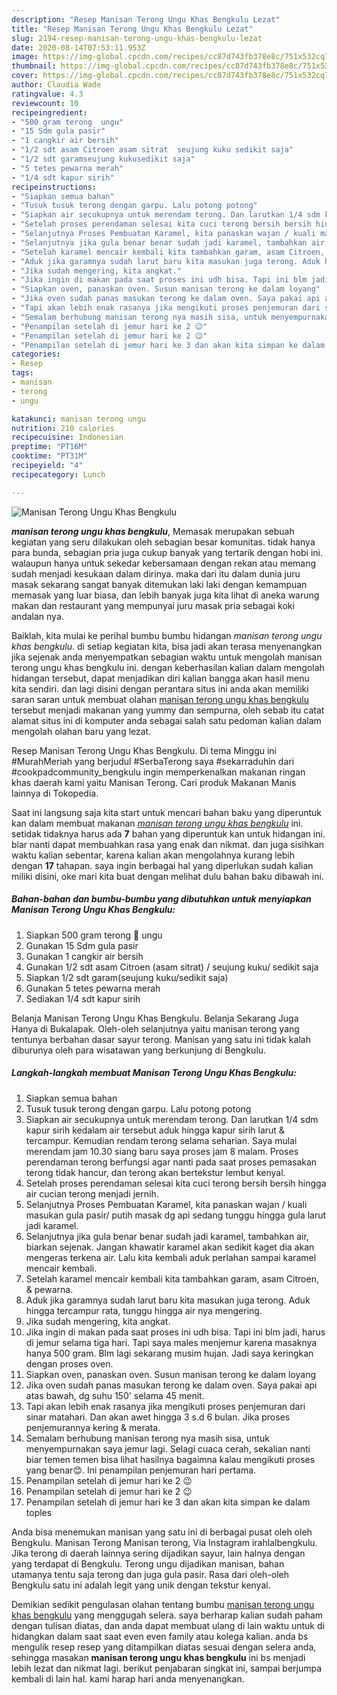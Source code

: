 ```yaml
---
description: "Resep Manisan Terong Ungu Khas Bengkulu Lezat"
title: "Resep Manisan Terong Ungu Khas Bengkulu Lezat"
slug: 2194-resep-manisan-terong-ungu-khas-bengkulu-lezat
date: 2020-08-14T07:53:11.953Z
image: https://img-global.cpcdn.com/recipes/cc87d743fb378e8c/751x532cq70/manisan-terong-ungu-khas-bengkulu-foto-resep-utama.jpg
thumbnail: https://img-global.cpcdn.com/recipes/cc87d743fb378e8c/751x532cq70/manisan-terong-ungu-khas-bengkulu-foto-resep-utama.jpg
cover: https://img-global.cpcdn.com/recipes/cc87d743fb378e8c/751x532cq70/manisan-terong-ungu-khas-bengkulu-foto-resep-utama.jpg
author: Claudia Wade
ratingvalue: 4.3
reviewcount: 10
recipeingredient:
- "500 gram terong  ungu"
- "15 Sdm gula pasir"
- "1 cangkir air bersih"
- "1/2 sdt asam Citroen asam sitrat  seujung kuku sedikit saja"
- "1/2 sdt garamseujung kukusedikit saja"
- "5 tetes pewarna merah"
- "1/4 sdt kapur sirih"
recipeinstructions:
- "Siapkan semua bahan"
- "Tusuk tusuk terong dengan garpu. Lalu potong potong"
- "Siapkan air secukupnya untuk merendam terong. Dan larutkan 1/4 sdm kapur sirih kedalam air tersebut aduk hingga kapur sirih larut &amp; tercampur. Kemudian rendam terong selama seharian. Saya mulai merendam jam 10.30 siang baru saya proses jam 8 malam. Proses perendaman terong berfungsi agar nanti pada saat proses pemasakan terong tidak hancur, dan terong akan bertekstur lembut kenyal."
- "Setelah proses perendaman selesai kita cuci terong bersih bersih hingga air cucian terong menjadi jernih."
- "Selanjutnya Proses Pembuatan Karamel, kita panaskan wajan / kuali masukan gula pasir/ putih masak dg api sedang tunggu hingga gula larut jadi karamel."
- "Selanjutnya jika gula benar benar sudah jadi karamel, tambahkan air, biarkan sejenak. Jangan khawatir karamel akan sedikit kaget dia akan mengeras terkena air. Lalu kita kembali aduk perlahan sampai karamel mencair kembali."
- "Setelah karamel mencair kembali kita tambahkan garam, asam Citroen, &amp; pewarna."
- "Aduk jika garamnya sudah larut baru kita masukan juga terong. Aduk hingga tercampur rata, tunggu hingga air nya mengering."
- "Jika sudah mengering, kita angkat."
- "Jika ingin di makan pada saat proses ini udh bisa. Tapi ini blm jadi, harus di jemur selama tiga hari. Tapi saya males menjemur karena masaknya hanya 500 gram. Blm lagi sekarang musim hujan. Jadi saya keringkan dengan proses oven."
- "Siapkan oven, panaskan oven. Susun manisan terong ke dalam loyang"
- "Jika oven sudah panas masukan terong ke dalam oven. Saya pakai api atas bawah, dg suhu 150&#39; selama 45 menit."
- "Tapi akan lebih enak rasanya jika mengikuti proses penjemuran dari sinar matahari. Dan akan awet hingga 3 s.d 6 bulan. Jika proses penjemurannya kering &amp; merata."
- "Semalam berhubung manisan terong nya masih sisa, untuk menyempurnakan saya jemur lagi. Selagi cuaca cerah, sekalian nanti biar temen temen bisa lihat hasilnya bagaimna kalau mengikuti proses yang benar😊. Ini penampilan penjemuran hari pertama."
- "Penampilan setelah di jemur hari ke 2 😉"
- "Penampilan setelah di jemur hari ke 2 😉"
- "Penampilan setelah di jemur hari ke 3 dan akan kita simpan ke dalam toples"
categories:
- Resep
tags:
- manisan
- terong
- ungu

katakunci: manisan terong ungu 
nutrition: 210 calories
recipecuisine: Indonesian
preptime: "PT16M"
cooktime: "PT31M"
recipeyield: "4"
recipecategory: Lunch

---
```



![Manisan Terong Ungu Khas Bengkulu](https://img-global.cpcdn.com/recipes/cc87d743fb378e8c/751x532cq70/manisan-terong-ungu-khas-bengkulu-foto-resep-utama.jpg)

<b><i>manisan terong ungu khas bengkulu</i></b>, Memasak merupakan sebuah kegiatan yang seru dilakukan oleh sebagian besar komunitas. tidak hanya para bunda, sebagian pria juga cukup banyak yang tertarik dengan hobi ini. walaupun hanya untuk sekedar kebersamaan dengan rekan atau memang sudah menjadi kesukaan dalam dirinya. maka dari itu dalam dunia juru masak sekarang sangat banyak ditemukan laki laki dengan kemampuan memasak yang luar biasa, dan lebih banyak juga kita lihat di aneka warung makan dan restaurant yang mempunyai juru masak pria sebagai koki andalan nya.

Baiklah, kita mulai ke perihal bumbu bumbu hidangan <i>manisan terong ungu khas bengkulu</i>. di setiap kegiatan kita, bisa jadi akan terasa menyenangkan jika sejenak anda menyempatkan sebagian waktu untuk mengolah manisan terong ungu khas bengkulu ini. dengan keberhasilan kalian dalam mengolah hidangan tersebut, dapat menjadikan diri kalian bangga akan hasil menu kita sendiri. dan lagi disini dengan perantara situs ini anda akan memiliki saran saran untuk membuat olahan <u>manisan terong ungu khas bengkulu</u> tersebut menjadi makanan yang yummy dan sempurna, oleh sebab itu catat alamat situs ini di komputer anda sebagai salah satu pedoman kalian dalam mengolah olahan baru yang lezat.

Resep Manisan Terong Ungu Khas Bengkulu. Di tema Minggu ini #MurahMeriah yang berjudul #SerbaTerong saya #sekarraduhin dari #cookpadcommunity_bengkulu ingin memperkenalkan makanan ringan khas daerah kami yaitu Manisan Terong. Cari produk Makanan Manis lainnya di Tokopedia.


Saat ini langsung saja kita start untuk mencari bahan baku yang diperuntuk kan dalam membuat makanan <u><i>manisan terong ungu khas bengkulu</i></u> ini. setidak tidaknya harus ada <b>7</b> bahan yang diperuntuk kan untuk hidangan ini. biar nanti dapat membuahkan rasa yang enak dan nikmat. dan juga sisihkan waktu kalian sebentar, karena kalian akan mengolahnya kurang lebih dengan <b>17</b> tahapan. saya ingin berbagai hal yang diperlukan sudah kalian miliki disini, oke mari kita buat dengan melihat dulu bahan baku dibawah ini.

<!--inarticleads1-->

##### Bahan-bahan dan bumbu-bumbu yang dibutuhkan untuk menyiapkan Manisan Terong Ungu Khas Bengkulu:

1. Siapkan 500 gram terong 🍆 ungu
1. Gunakan 15 Sdm gula pasir
1. Gunakan 1 cangkir air bersih
1. Gunakan 1/2 sdt asam Citroen (asam sitrat) / seujung kuku/ sedikit saja
1. Siapkan 1/2 sdt garam(seujung kuku/sedikit saja)
1. Gunakan 5 tetes pewarna merah
1. Sediakan 1/4 sdt kapur sirih


Belanja Manisan Terong Ungu Khas Bengkulu. Belanja Sekarang Juga Hanya di Bukalapak. Oleh-oleh selanjutnya yaitu manisan terong yang tentunya berbahan dasar sayur terong. Manisan yang satu ini tidak kalah diburunya oleh para wisatawan yang berkunjung di Bengkulu. 

<!--inarticleads2-->

##### Langkah-langkah membuat Manisan Terong Ungu Khas Bengkulu:

1. Siapkan semua bahan
1. Tusuk tusuk terong dengan garpu. Lalu potong potong
1. Siapkan air secukupnya untuk merendam terong. Dan larutkan 1/4 sdm kapur sirih kedalam air tersebut aduk hingga kapur sirih larut &amp; tercampur. Kemudian rendam terong selama seharian. Saya mulai merendam jam 10.30 siang baru saya proses jam 8 malam. Proses perendaman terong berfungsi agar nanti pada saat proses pemasakan terong tidak hancur, dan terong akan bertekstur lembut kenyal.
1. Setelah proses perendaman selesai kita cuci terong bersih bersih hingga air cucian terong menjadi jernih.
1. Selanjutnya Proses Pembuatan Karamel, kita panaskan wajan / kuali masukan gula pasir/ putih masak dg api sedang tunggu hingga gula larut jadi karamel.
1. Selanjutnya jika gula benar benar sudah jadi karamel, tambahkan air, biarkan sejenak. Jangan khawatir karamel akan sedikit kaget dia akan mengeras terkena air. Lalu kita kembali aduk perlahan sampai karamel mencair kembali.
1. Setelah karamel mencair kembali kita tambahkan garam, asam Citroen, &amp; pewarna.
1. Aduk jika garamnya sudah larut baru kita masukan juga terong. Aduk hingga tercampur rata, tunggu hingga air nya mengering.
1. Jika sudah mengering, kita angkat.
1. Jika ingin di makan pada saat proses ini udh bisa. Tapi ini blm jadi, harus di jemur selama tiga hari. Tapi saya males menjemur karena masaknya hanya 500 gram. Blm lagi sekarang musim hujan. Jadi saya keringkan dengan proses oven.
1. Siapkan oven, panaskan oven. Susun manisan terong ke dalam loyang
1. Jika oven sudah panas masukan terong ke dalam oven. Saya pakai api atas bawah, dg suhu 150&#39; selama 45 menit.
1. Tapi akan lebih enak rasanya jika mengikuti proses penjemuran dari sinar matahari. Dan akan awet hingga 3 s.d 6 bulan. Jika proses penjemurannya kering &amp; merata.
1. Semalam berhubung manisan terong nya masih sisa, untuk menyempurnakan saya jemur lagi. Selagi cuaca cerah, sekalian nanti biar temen temen bisa lihat hasilnya bagaimna kalau mengikuti proses yang benar😊. Ini penampilan penjemuran hari pertama.
1. Penampilan setelah di jemur hari ke 2 😉
1. Penampilan setelah di jemur hari ke 2 😉
1. Penampilan setelah di jemur hari ke 3 dan akan kita simpan ke dalam toples


Anda bisa menemukan manisan yang satu ini di berbagai pusat oleh oleh Bengkulu. Manisan Terong Manisan terong, Via Instagram irahlalbengkulu. Jika terong di daerah lainnya sering dijadikan sayur, lain halnya dengan yang terdapat di Bengkulu. Terong ungu dijadikan manisan, bahan utamanya tentu saja terong dan juga gula pasir. Rasa dari oleh-oleh Bengkulu satu ini adalah legit yang unik dengan tekstur kenyal. 

Demikian sedikit pengulasan olahan tentang bumbu <u>manisan terong ungu khas bengkulu</u> yang menggugah selera. saya berharap kalian sudah paham dengan tulisan diatas, dan anda dapat membuat ulang di lain waktu untuk di hidangkan dalam saat saat even even family atau kolega kalian. anda bs mengulik resep resep yang ditampilkan diatas sesuai dengan selera anda, sehingga masakan <b>manisan terong ungu khas bengkulu</b> ini bs menjadi lebih lezat dan nikmat lagi. berikut penjabaran singkat ini, sampai berjumpa kembali di lain hal. kami harap hari anda menyenangkan.
